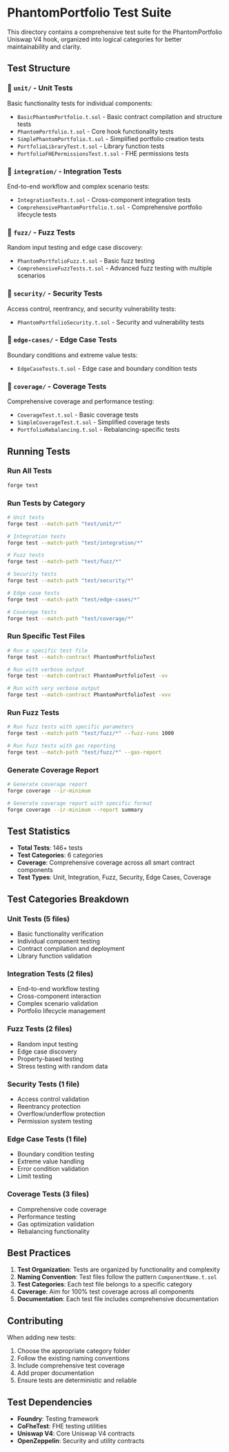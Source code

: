 # PhantomPortfolio Test Suite

This directory contains a comprehensive test suite for the PhantomPortfolio Uniswap V4 hook, organized into logical categories for better maintainability and clarity.

## Test Structure

### 📁 `unit/` - Unit Tests
Basic functionality tests for individual components:
- `BasicPhantomPortfolio.t.sol` - Basic contract compilation and structure tests
- `PhantomPortfolio.t.sol` - Core hook functionality tests
- `SimplePhantomPortfolio.t.sol` - Simplified portfolio creation tests
- `PortfolioLibraryTest.t.sol` - Library function tests
- `PortfolioFHEPermissionsTest.t.sol` - FHE permissions tests

### 📁 `integration/` - Integration Tests
End-to-end workflow and complex scenario tests:
- `IntegrationTests.t.sol` - Cross-component integration tests
- `ComprehensivePhantomPortfolio.t.sol` - Comprehensive portfolio lifecycle tests

### 📁 `fuzz/` - Fuzz Tests
Random input testing and edge case discovery:
- `PhantomPortfolioFuzz.t.sol` - Basic fuzz testing
- `ComprehensiveFuzzTests.t.sol` - Advanced fuzz testing with multiple scenarios

### 📁 `security/` - Security Tests
Access control, reentrancy, and security vulnerability tests:
- `PhantomPortfolioSecurity.t.sol` - Security and vulnerability tests

### 📁 `edge-cases/` - Edge Case Tests
Boundary conditions and extreme value tests:
- `EdgeCaseTests.t.sol` - Edge case and boundary condition tests

### 📁 `coverage/` - Coverage Tests
Comprehensive coverage and performance testing:
- `CoverageTest.t.sol` - Basic coverage tests
- `SimpleCoverageTest.t.sol` - Simplified coverage tests
- `PortfolioRebalancing.t.sol` - Rebalancing-specific tests

## Running Tests

### Run All Tests
```bash
forge test
```

### Run Tests by Category
```bash
# Unit tests
forge test --match-path "test/unit/*"

# Integration tests
forge test --match-path "test/integration/*"

# Fuzz tests
forge test --match-path "test/fuzz/*"

# Security tests
forge test --match-path "test/security/*"

# Edge case tests
forge test --match-path "test/edge-cases/*"

# Coverage tests
forge test --match-path "test/coverage/*"
```

### Run Specific Test Files
```bash
# Run a specific test file
forge test --match-contract PhantomPortfolioTest

# Run with verbose output
forge test --match-contract PhantomPortfolioTest -vv

# Run with very verbose output
forge test --match-contract PhantomPortfolioTest -vvv
```

### Run Fuzz Tests
```bash
# Run fuzz tests with specific parameters
forge test --match-path "test/fuzz/*" --fuzz-runs 1000

# Run fuzz tests with gas reporting
forge test --match-path "test/fuzz/*" --gas-report
```

### Generate Coverage Report
```bash
# Generate coverage report
forge coverage --ir-minimum

# Generate coverage report with specific format
forge coverage --ir-minimum --report summary
```

## Test Statistics

- **Total Tests**: 146+ tests
- **Test Categories**: 6 categories
- **Coverage**: Comprehensive coverage across all smart contract components
- **Test Types**: Unit, Integration, Fuzz, Security, Edge Cases, Coverage

## Test Categories Breakdown

### Unit Tests (5 files)
- Basic functionality verification
- Individual component testing
- Contract compilation and deployment
- Library function validation

### Integration Tests (2 files)
- End-to-end workflow testing
- Cross-component interaction
- Complex scenario validation
- Portfolio lifecycle management

### Fuzz Tests (2 files)
- Random input testing
- Edge case discovery
- Property-based testing
- Stress testing with random data

### Security Tests (1 file)
- Access control validation
- Reentrancy protection
- Overflow/underflow protection
- Permission system testing

### Edge Case Tests (1 file)
- Boundary condition testing
- Extreme value handling
- Error condition validation
- Limit testing

### Coverage Tests (3 files)
- Comprehensive code coverage
- Performance testing
- Gas optimization validation
- Rebalancing functionality

## Best Practices

1. **Test Organization**: Tests are organized by functionality and complexity
2. **Naming Convention**: Test files follow the pattern `ComponentName.t.sol`
3. **Test Categories**: Each test file belongs to a specific category
4. **Coverage**: Aim for 100% test coverage across all components
5. **Documentation**: Each test file includes comprehensive documentation

## Contributing

When adding new tests:
1. Choose the appropriate category folder
2. Follow the existing naming conventions
3. Include comprehensive test coverage
4. Add proper documentation
5. Ensure tests are deterministic and reliable

## Test Dependencies

- **Foundry**: Testing framework
- **CoFheTest**: FHE testing utilities
- **Uniswap V4**: Core Uniswap V4 contracts
- **OpenZeppelin**: Security and utility contracts
